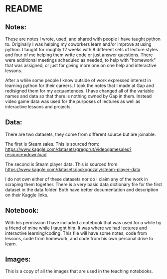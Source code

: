 # README

## Notes:
These are notes I wrote, used, and shared with people I have taught python to. Originally I was helping my coworkers 
learn and/or improve at using python. I taught for roughly 12 weeks with 8 different sets of lecture styles and 
four of me helping them write code or just answer questions. There were additional meetings scheduled as needed, to
help with "homework" that was assigned, or just for giving more one on one help and interactive lessons. 

After a while some people I know outside of work expressed interest in learning python for their careers. I took the 
notes that I made at Gap and redisigned them for my acquantences. I have changed all of the variable names and data so
that there is nothing owned by Gap in them. Instead video game data was used for the purposes of lectures as well as
interactive lessons and projects. 

## Data:
There are two datasets, they come from different source but are joinable. 

The first is Steam sales. This is sourced from: https://www.kaggle.com/datasets/gregorut/videogamesales?resource=download

The second is Steam player data. This is sourced from: https://www.kaggle.com/datasets/jackogozaly/steam-player-data


I do not own either of these datasets nor do I claim any of the work in scraping them together. There is a very basic
data dictionary file for the first dataset in the data folder. Both have better documentation and description on their
Kaggle links. 


## Notebook:
With his permission I have included a notebook that was used for a while by a friend of mine while I taught him. 
It was where we had lectures and interactive learning/coding. 
This file will have some notes, code from lessons, code from homework, and code from his own personal drive to learn. 

## Images:
This is a copy of all the images that are used in the teaching notebooks. 

